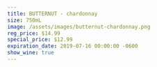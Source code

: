 ```yaml
---
title: BUTTERNUT - chardonnay
size: 750mL
image: /assets/images/butternut-chardonnay.png
reg_price: $14.99
special_price: $12.99
expiration_date: 2019-07-16 00:00:00 -0600
show_wine: true
---
```


